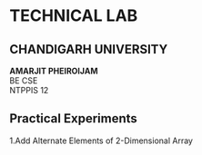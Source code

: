 
# TECHNICAL LAB

## CHANDIGARH UNIVERSITY
<b>AMARJIT PHEIROIJAM </b><br />
BE CSE <br />
NTPPIS 12 <br />

## Practical Experiments</br>
1.Add Alternate Elements of 2-Dimensional Array

